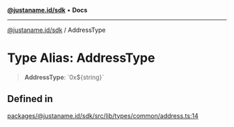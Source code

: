 [**@justaname.id/sdk**](../README.md) • **Docs**

***

[@justaname.id/sdk](../globals.md) / AddressType

# Type Alias: AddressType

> **AddressType**: \`0x$\{string\}\`

## Defined in

[packages/@justaname.id/sdk/src/lib/types/common/address.ts:14](https://github.com/JustaName-id/JustaName-sdk/blob/7430def13fc61cd3fc8b89d25e0869ee390cc2d0/packages/@justaname.id/sdk/src/lib/types/common/address.ts#L14)
